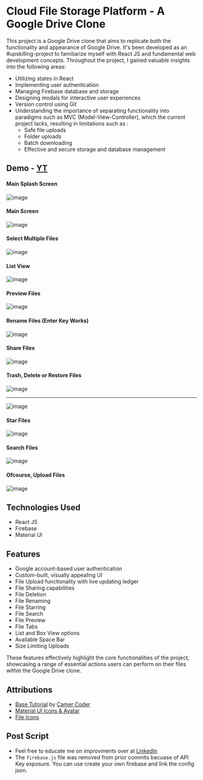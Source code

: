 # Cloud File Storage Platform - A Google Drive Clone

This project is a Google Drive clone that aims to replicate both the functionality and appearance of Google Drive. It's been developed as an #upskilling-project to familiarize myself with React JS and fundamental web development concepts. Throughout the project, I gained valuable insights into the following areas:

- Utilizing states in React
- Implementing user authentication
- Managing Firebase database and storage
- Designing modals for interactive user experiences
- Version control using Git
- Understanding the importance of separating functionality into paradigms such as MVC (Model-View-Controller), which the current project lacks, resulting in limitations such as :
  - Safe file uploads
  - Folder uploads
  - Batch downloading
  - Effective and secure storage and database management

## Demo - [YT](https://youtu.be/1NAfI1Kk51U)

#### Main Splash Screen
![image](https://github.com/rohan-motukuri/g-drive-clone/assets/123802857/fdd338c2-6e00-44c0-95a1-78e7c1a9a52c)

#### Main Screen
![image](https://github.com/rohan-motukuri/g-drive-clone/assets/123802857/a0ae3892-b07f-4244-af64-a0c7b686044c)

#### Select Multiple Files
![image](https://github.com/rohan-motukuri/g-drive-clone/assets/123802857/ecffe5ac-d145-466e-aa95-0198d91a3933)

#### List View
![image](https://github.com/rohan-motukuri/g-drive-clone/assets/123802857/299789e4-5677-48e3-82ef-162f7ea7fa13)

#### Preview Files
![image](https://github.com/rohan-motukuri/g-drive-clone/assets/123802857/4b5cbef0-e544-49eb-b954-5cc67411b912)

#### Rename Files (Enter Key Works)
![image](https://github.com/rohan-motukuri/g-drive-clone/assets/123802857/d1ebc6c5-9d6c-4b17-b309-c7521a326d9f)

#### Share Files 
![image](https://github.com/rohan-motukuri/g-drive-clone/assets/123802857/b8bfb43c-7dd4-4c90-a22f-9e9c36635632)

#### Trash, Delete or Restore Files
![image](https://github.com/rohan-motukuri/g-drive-clone/assets/123802857/0b0425b5-d3fe-4204-ae6c-b0c84da99033)

---
![image](https://github.com/rohan-motukuri/g-drive-clone/assets/123802857/c666cd4c-8788-4662-b4db-0dd339a915ef)

#### Star Files
![image](https://github.com/rohan-motukuri/g-drive-clone/assets/123802857/c33e852d-b013-46d2-962f-53f930a48c04)

#### Search Files
![image](https://github.com/rohan-motukuri/g-drive-clone/assets/123802857/236dfe42-ef8c-4f9d-b27f-a4b216b17c4b)

#### Ofcourse, Upload Files
![image](https://github.com/rohan-motukuri/g-drive-clone/assets/123802857/6ad29213-1643-4c20-a599-9dca8bb8a463)

## Technologies Used

- React JS
- Firebase
- Material UI

## Features

- Google account-based user authentication
- Custom-built, visually appealing UI
- File Upload functionality with live updating ledger
- File Sharing capabilities
- File Deletion
- File Renaming
- File Starring
- File Search
- File Preview
- File Tabs
- List and Box View options
- Available Space Bar
- Size Limiting Uploads

These features effectively highlight the core functionalities of the project, showcasing a range of essential actions users can perform on their files within the Google Drive clone.

## Attributions

- [Base Tutorial](https://www.youtube.com/watch?v=7BXU9qPGH2s) by [Camer Coder](https://www.youtube.com/@CamelCoder/featured)
- [Material UI Icons & Avatar](https://mui.com/material-ui/material-icons/?theme=Two+tone)
- [File Icons](https://icons8.com)

## Post Script

- Feel free to educate me on improvments over at [LinkedIn](https://www.linkedin.com/posts/rohan-motukuri_upskilling-nogpt-googledriveclone-activity-7079680859263430657-FZhS?utm_source=share&utm_medium=member_desktop)
- The `firebase.js` file was removed from prior commits becuase of API Key exposure. You can use create your own firebase and link the config json.
